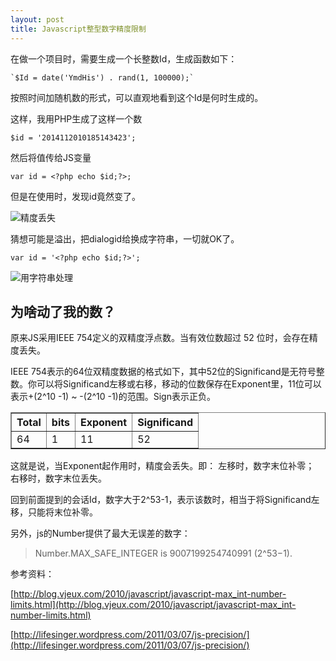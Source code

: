 ```yaml
---
layout: post
title: Javascript整型数字精度限制
---
```

在做一个项目时，需要生成一个长整数Id，生成函数如下：

    `$Id = date('YmdHis') . rand(1, 100000);`

按照时间加随机数的形式，可以直观地看到这个Id是何时生成的。

这样，我用PHP生成了这样一个数

    $id = '2014112010185143423';

然后将值传给JS变量

    var id = <?php echo $id;?>;

但是在使用时，发现id竟然变了。

![精度丢失](http://spetacular.github.io/images/js_int_lose.png)
 


猜想可能是溢出，把dialogid给换成字符串，一切就OK了。

    var id = '<?php echo $id;?>';

![用字符串处理](http://spetacular.github.io/images/js_string_int.png)

## 为啥动了我的数？ ##
原来JS采用IEEE 754定义的双精度浮点数。当有效位数超过 52 位时，会存在精度丢失。

IEEE 754表示的64位双精度数据的格式如下，其中52位的Significand是无符号整数。你可以将Significand左移或右移，移动的位数保存在Exponent里，11位可以表示+(2^10 -1) ~ -(2^10 -1)的范围。Sign表示正负。

<table border="1">
    <tr>
        <th>Total</th><th>bits</th><th>Exponent</th><th>Significand</th>
 	</tr>
 	<tr>
		<td>64</td><td>1</td><td>11</td><td>52</td>
    </tr>
</table>


这就是说，当Exponent起作用时，精度会丢失。即：
左移时，数字末位补零；
右移时，数字末位丢失。

回到前面提到的会话Id，数字大于2^53-1，表示该数时，相当于将Significand左移，只能将末位补零。

另外，js的Number提供了最大无误差的数字：

> Number.MAX_SAFE_INTEGER is 9007199254740991 (2^53−1).


参考资料：

[http://blog.vjeux.com/2010/javascript/javascript-max_int-number-limits.html](http://blog.vjeux.com/2010/javascript/javascript-max_int-number-limits.html)

[http://lifesinger.wordpress.com/2011/03/07/js-precision/](http://lifesinger.wordpress.com/2011/03/07/js-precision/)
